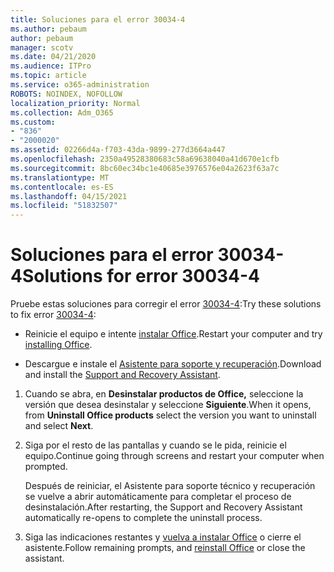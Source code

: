 ```yaml
---
title: Soluciones para el error 30034-4
ms.author: pebaum
author: pebaum
manager: scotv
ms.date: 04/21/2020
ms.audience: ITPro
ms.topic: article
ms.service: o365-administration
ROBOTS: NOINDEX, NOFOLLOW
localization_priority: Normal
ms.collection: Adm_O365
ms.custom:
- "836"
- "2000020"
ms.assetid: 02266d4a-f703-43da-9899-277d3664a447
ms.openlocfilehash: 2350a49528380683c58a69638040a41d670e1cfb
ms.sourcegitcommit: 8bc60ec34bc1e40685e3976576e04a2623f63a7c
ms.translationtype: MT
ms.contentlocale: es-ES
ms.lasthandoff: 04/15/2021
ms.locfileid: "51832507"
---
```

# <a name="solutions-for-error-30034-4"></a><span data-ttu-id="7239b-102">Soluciones para el error 30034-4</span><span class="sxs-lookup"><span data-stu-id="7239b-102">Solutions for error 30034-4</span></span>

<span data-ttu-id="7239b-103">Pruebe estas soluciones para corregir el error [30034-4](https://support.office.com/article/d5df89a9-0507-4b4c-92f9-22f457e630aa?wt.mc_id=Alchemy_ClientDIA):</span><span class="sxs-lookup"><span data-stu-id="7239b-103">Try these solutions to fix error [30034-4](https://support.office.com/article/d5df89a9-0507-4b4c-92f9-22f457e630aa?wt.mc_id=Alchemy_ClientDIA):</span></span>
  
- <span data-ttu-id="7239b-104">Reinicie el equipo e intente [instalar Office](https://portal.office.com/OLS/MySoftware.aspx).</span><span class="sxs-lookup"><span data-stu-id="7239b-104">Restart your computer and try [installing Office](https://portal.office.com/OLS/MySoftware.aspx).</span></span>

- <span data-ttu-id="7239b-105">Descargue e instale el [Asistente para soporte y recuperación](https://aka.ms/SARA-OfficeUninstall-Alchemy).</span><span class="sxs-lookup"><span data-stu-id="7239b-105">Download and install the [Support and Recovery Assistant](https://aka.ms/SARA-OfficeUninstall-Alchemy).</span></span>

1. <span data-ttu-id="7239b-106">Cuando se abra, en **Desinstalar productos de Office,** seleccione la versión que desea desinstalar y seleccione **Siguiente**.</span><span class="sxs-lookup"><span data-stu-id="7239b-106">When it opens, from **Uninstall Office products** select the version you want to uninstall and select **Next**.</span></span>

2. <span data-ttu-id="7239b-107">Siga por el resto de las pantallas y cuando se le pida, reinicie el equipo.</span><span class="sxs-lookup"><span data-stu-id="7239b-107">Continue going through screens and restart your computer when prompted.</span></span>

    <span data-ttu-id="7239b-108">Después de reiniciar, el Asistente para soporte técnico y recuperación se vuelve a abrir automáticamente para completar el proceso de desinstalación.</span><span class="sxs-lookup"><span data-stu-id="7239b-108">After restarting, the Support and Recovery Assistant automatically re-opens to complete the uninstall process.</span></span>

3. <span data-ttu-id="7239b-109">Siga las indicaciones restantes y [vuelva a instalar Office](https://portal.office.com/OLS/MySoftware.aspx) o cierre el asistente.</span><span class="sxs-lookup"><span data-stu-id="7239b-109">Follow remaining prompts, and [reinstall Office](https://portal.office.com/OLS/MySoftware.aspx) or close the assistant.</span></span>
